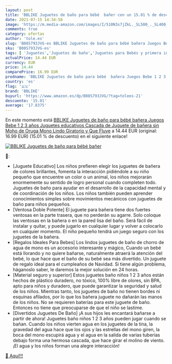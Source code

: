 ```yaml
---
layout: post
title: 'BBLIKE Juguetes de baño para bébé  bañer con un 15.01 % de descuento'
date: 2021-07-15 14:34:58
image: 'https://m.media-amazon.com/images/I/510N3s7jZkL._SL500_._SL400_.jpg'
comments: true
category: ofertas
author: 'tole.es'
slug: 'B08S793JVG-es BBLIKE Juguetes de baño para bébé bañera Juegos Bebe 1 2 3...'
sku: 'B08S793JVG-es'
tags: [ 'Juguetes','Juguetes de baño','Juguetes para Bebés y primera infancia','Juguetes y juegos','bblike','bebe', ]
actualPrice: 14.44 EUR
currency: EUR
price: 14.44
comparePrice: 16.99 EUR
prodname: 'BBLIKE Juguetes de baño para bébé  bañera Juegos Bebe 1 2 3 años Juguetes educativos  Cascada de Juguete de bañera sin Moho de Oruga Mono Lindo Giratorio y Que Fluye'
country: 'es'
flag: '🇪🇸'
brand: 'BBLIKE'
buyurl: 'https://www.amazon.es/dp/B08S793JVG/?tag=tolees-21'
descuento: '15.01'
average: '17.8375'
---
```


En este momento está [BBLIKE Juguetes de baño para bébé  bañera Juegos Bebe 1 2 3 años Juguetes educativos  Cascada de Juguete de bañera sin Moho de Oruga Mono Lindo Giratorio y Que Fluye](https://www.amazon.es/dp/B08S793JVG/?tag=tolees-21) a 14.44 EUR (original: 16.99 EUR) (15.01 %  de descuento) en el siguiente enlace!

[![BBLIKE Juguetes de baño para bébé  bañer](https://m.media-amazon.com/images/I/510N3s7jZkL._SL500_._SL400_.jpg)](https://www.amazon.es/dp/B08S793JVG/?tag=tolees-21)

🔎:

- [Juguete Educativo] Los niños prefieren elegir los juguetes de bañera de colores brillantes, fomenta la interacción pidiéndole a su niño pequeño que encuentre un color o un animal, los niños mejorarán enormemente su sentido de logro personal cuando completen todo. Juguetes de baño para ayudar en el desarrollo de la capacidad mental y de coordinación de los niños. Los niños también pueden aprender conocimientos simples sobre movimientos mecánicos con juguetes de baño para niños pequeños.
- [Ventosa Doble Potente] El juguete para bañera tiene dos fuertes ventosas en la parte trasera, que no perderán su agarre. Solo coloque las ventosas en la bañera o en la pared lisa del baño. Será fácil de instalar y quitar, y puede jugarlo en cualquier lugar y volver a colocarlo en cualquier momento. El niño pequeño tendrá un juego seguro con los juguetes de la bañera.
- [Regalos Ideales Para Bebes] Los lindos juguetes de baño de chorro de agua de mono es un accesorio interesante y mágico, Cuando un bebé está llorando y no quiere bañarse, naturalmente atraerá la atención del bebé, lo que hace que el baño de su bebé sea más divertido. Un juguete de regalo ideal para el cumpleaños de Navidad. Si tiene algún problema, háganoslo saber, le daremos la mejor solución en 24 horas.
- [Material seguro y superior] Estos juguetes baño niños 1 2 3 años están hechos de plástico duradero, no tóxico, 100% libre de olores, sin BPA, apto para niños y duradero, que puede garantizar la seguridad y salud de los niños. Mientras tanto, los juguetes de baño no tienen bordes ni esquinas afilados, por lo que los bañera juguete no dañarán las manos de los niños. No se requieren baterías para este juguete de baño. Entonces no tiene que preocuparse de que el niño se lastime.
- [Divertidos Juguetes De Baño] ¡A sus hijos les encantará bañarse a partir de ahora! Juguetes baño niños 1 2 3 años pueden jugar cuando se bañan. Cuando los niños vierten agua en los juguetes de la tina, la gravedad del agua hace que los ojos y las estrellas del mono giren, la boca del mono escupirá agua y el agua en la salida de varias tuberías debajo forma una hermosa cascada, que hace girar el molino de viento. ¡El agua y los niños forman una alegre interacción!

[🛒 Aquí!!!](https://www.amazon.es/dp/B08S793JVG/?tag=tolees-21)
